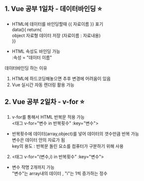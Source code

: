 ## 1. Vue 공부 1일차 - 데이터바인딩 ⭐
* HTML에 데이터를 바인딩할때 {{ 자료이름 }} 표기 <br>
 data(){ return{ <br>
     object 자료형 데이터 저장 (자료이름 : 자료내용) <br>
  }}
  <br>

* HTML 속성도 바인딩 가능 <br>
:속성 = "데이터 이름"

데이터바인딩 하는 이유 
1. HTML에 하드코딩해놓으면 추후 변경에 어려움이 있음
2. Vue 실시간 자동 렌더링 활용 가능

## 2. Vue 공부 2일차 - v-for ⭐
1. v-for를 통해서 HTML 반복문 적용 가능 <br>
<태그 v-for="변수 in 반복횟수" :key="변수"> <br>
* 반복횟수에 데이터(array,object)를 넣어 데이터의 갯수만큼 반복 가능 <br>
   변수은 데이터 안의 자료가 됨 <br>
   key의 용도 : 반복문 돌린 요소를 컴퓨터가 구분하기 위해  사용 <br>
  
2. <태그 v-for="(변수,i)  in 반복횟수" :key="변수"> <br>
* 변수 작명 2개까지 가능 <br>
 "변수"는 array내의 데이터 , "i"는 1씩 증가하는 정수

